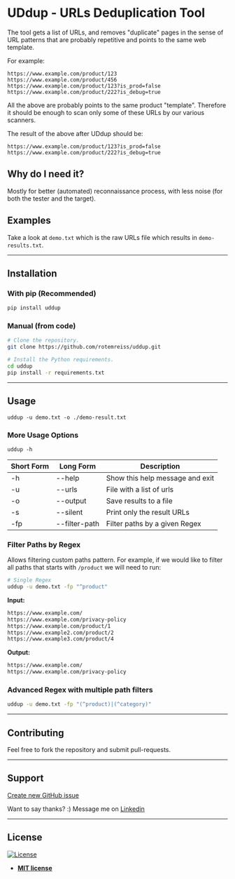 # UDdup - URLs Deduplication Tool

The tool gets a list of URLs, and removes "duplicate" pages in the sense
of URL patterns that are probably repetitive and points to the same web template.

For example:

```
https://www.example.com/product/123
https://www.example.com/product/456
https://www.example.com/product/123?is_prod=false
https://www.example.com/product/222?is_debug=true
```
All the above are probably points to the same product "template".
Therefore it should be enough to scan only some of these URLs by our various scanners.

The result of the above after UDdup should be:
```
https://www.example.com/product/123?is_prod=false
https://www.example.com/product/222?is_debug=true
```

## Why do I need it?
Mostly for better (automated) reconnaissance process,
with less noise (for both the tester and the target).

## Examples
Take a look at `demo.txt` which is the raw URLs file which results in `demo-results.txt`.

---

## Installation
### With pip (Recommended)
```bash
pip install uddup
```

### Manual (from code)
```bash
# Clone the repository.
git clone https://github.com/rotemreiss/uddup.git

# Install the Python requirements.
cd uddup
pip install -r requirements.txt
```

---
## Usage

`uddup -u demo.txt -o ./demo-result.txt`

### More Usage Options
`uddup -h`

Short Form    | Long Form            | Description
------------- | -------------------- |-------------
-h            | --help               | Show this help message and exit
-u			  | --urls				 | File with a list of urls
-o			  | --output			 | Save results to a file
-s			  | --silent			 | Print only the result URLs
-fp           | --filter-path        | Filter paths by a given Regex

### Filter Paths by Regex
Allows filtering custom paths pattern.
For example, if we would like to filter all paths that starts with `/product` we will need to run:
```bash
# Single Regex
uddup -u demo.txt -fp "^product"
```

**Input:**
```bash
https://www.example.com/
https://www.example.com/privacy-policy
https://www.example.com/product/1
https://www.example2.com/product/2
https://www.example3.com/product/4
```

**Output:**
```bash
https://www.example.com/
https://www.example.com/privacy-policy
```

### Advanced Regex with multiple path filters
```bash
uddup -u demo.txt -fp "(^product)|(^category)"
```
---
## Contributing
Feel free to fork the repository and submit pull-requests.

---

## Support

[Create new GitHub issue][newissue]

Want to say thanks? :) Message me on <a href="https://www.linkedin.com/in/reissr" target="_blank">Linkedin</a>


---

## License

[![License](http://img.shields.io/:license-mit-blue.svg?style=flat-square)](http://badges.mit-license.org)

- **[MIT license](http://opensource.org/licenses/mit-license.php)**

<!-- Markdown helper -->
[newissue]: https://github.com/rotemreiss/uddup/issues/new
